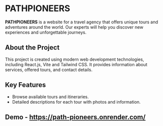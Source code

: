 # PATHPIONEERS

**PATHPIONEERS** is a website for a travel agency that offers unique tours and adventures around the world. Our experts will help you discover new experiences and unforgettable journeys.

## About the Project

This project is created using modern web development technologies, including React.js, Vite and Tailwind CSS. It provides information about services, offered tours, and contact details.

## Key Features

- Browse available tours and itineraries.
- Detailed descriptions for each tour with photos and information.

## Demo - https://path-pioneers.onrender.com/